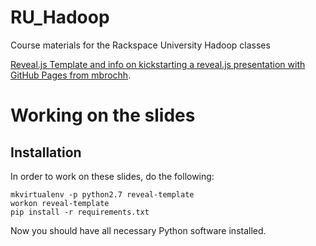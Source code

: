 # RU_Hadoop
Course materials for the Rackspace University Hadoop classes

[Reveal.js Template and info on kickstarting a reveal.js presentation with GitHub Pages from mbrochh](https://github.com/mbrochh/reveal-template).


# Working on the slides

## Installation

In order to work on these slides, do the following:

    mkvirtualenv -p python2.7 reveal-template
    workon reveal-template
    pip install -r requirements.txt

Now you should have all necessary Python software installed.
